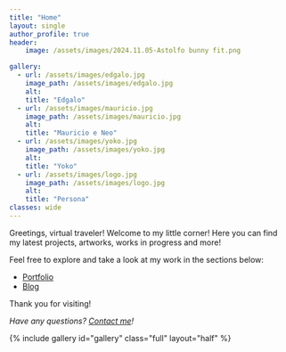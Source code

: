 ```yaml
---
title: "Home"
layout: single
author_profile: true
header: 
    image: /assets/images/2024.11.05-Astolfo bunny fit.png

gallery:
  - url: /assets/images/edgalo.jpg
    image_path: /assets/images/edgalo.jpg
    alt: 
    title: "Edgalo"
  - url: /assets/images/mauricio.jpg
    image_path: /assets/images/mauricio.jpg
    alt: 
    title: "Mauricio e Neo"
  - url: /assets/images/yoko.jpg
    image_path: /assets/images/yoko.jpg
    alt: 
    title: "Yoko"
  - url: /assets/images/logo.jpg
    image_path: /assets/images/logo.jpg
    alt: 
    title: "Persona"
classes: wide
---
```


Greetings, virtual traveler! Welcome to my little corner! Here you can find my latest projects, artworks, works in progress and more!

Feel free to explore and take a look at my work in the sections below:

- [Portfolio](/portfolio/original-art)
- [Blog](/blog)
  
Thank you for visiting! 

*Have any questions? [Contact me](mailto:makki.ikkam606@gmail.com)!*

{% include gallery id="gallery" class="full" layout="half" %}